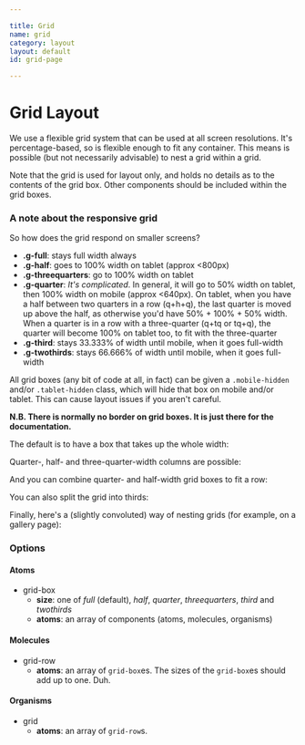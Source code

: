 ```yaml
---

title: Grid
name: grid
category: layout
layout: default
id: grid-page

---
```


# Grid Layout

We use a flexible grid system that can be used at all screen resolutions. It's percentage-based, so is flexible enough to fit any container. This means is possible (but not necessarily advisable) to nest a grid within a grid.

Note that the grid is used for layout only, and holds no details as to the contents of the grid box. Other components should be included within the grid boxes.

### A note about the responsive grid

So how does the grid respond on smaller screens?

* **.g-full**: stays full width always
* **.g-half**: goes to 100% width on tablet (approx <800px)
* **.g-threequarters**: go to 100% width on tablet
* **.g-quarter**: _It's complicated_. In general, it will go to 50% width on tablet, then 100% width on mobile  (approx <640px). On tablet, when you have a half between two quarters in a row (q+h+q), the last quarter is moved up above the half, as otherwise you'd have 50% + 100% + 50% width. When a quarter is in a row with a three-quarter (q+tq or tq+q), the quarter will become 100% on tablet too, to fit with the three-quarter
* **.g-third**: stays 33.333% of width until mobile, when it goes full-width
* **.g-twothirds**: stays 66.666% of width until mobile, when it goes full-width

All grid boxes (any bit of code at all, in fact) can be given a `.mobile-hidden` and/or `.tablet-hidden` class, which will hide that box on mobile and/or tablet. This can cause layout issues if you aren't careful.

**N.B. There is normally no border on grid boxes. It is just there for the documentation.**

The default is to have a box that takes up the whole width:

<script>
component("grid", { "atoms":[
  { "grid-row": { "atoms": [
    { "grid-box": { "atoms": { "text": " .g-full (default)" } } }
  ] } }
] });
</script>

Quarter-, half- and three-quarter-width columns are possible:

<script>
component("grid", { "atoms":[
  { "grid-row": { "atoms": [
    { "grid-box": { "size": "half", "atoms": { "text": " .g-half" } } },
    { "grid-box": { "size": "half", "atoms": { "text": " .g-half" } } }
  ] } },
  { "grid-row": { "atoms": [
    { "grid-box": { "size": "quarter", "atoms": { "text": " .g-quarter" } } },
    { "grid-box": { "size": "quarter", "atoms": { "text": " .g-quarter" } } },
    { "grid-box": { "size": "quarter", "atoms": { "text": " .g-quarter" } } },
    { "grid-box": { "size": "quarter", "atoms": { "text": " .g-quarter" } } }
  ] } },
  { "grid-row": { "atoms": [
    { "grid-box": { "size": "quarter", "atoms": { "text": " .g-quarter" } } },
    { "grid-box": { "size": "threequarters", "atoms": { "text": " .g-threequarters" } } }
  ] } },
  { "grid-row": { "atoms": [
    { "grid-box": { "size": "threequarters", "atoms": { "text": " .g-threequarters" } } },
    { "grid-box": { "size": "quarter", "atoms": { "text": " .g-quarter" } } }
  ] } }
] });
</script>

And you can combine quarter- and half-width grid boxes to fit a row:

<script>
component("grid", { "atoms":[
  { "grid-row": { "atoms": [
    { "grid-box": { "size": "half", "atoms": { "text": " .g-half" } } },
    { "grid-box": { "size": "quarter", "atoms": { "text": " .g-quarter" } } },
    { "grid-box": { "size": "quarter", "atoms": { "text": " .g-quarter" } } }
  ] } },
  { "grid-row": { "atoms": [
    { "grid-box": { "size": "quarter", "atoms": { "text": " .g-quarter" } } },
    { "grid-box": { "size": "half", "atoms": { "text": " .g-half" } } },
    { "grid-box": { "size": "quarter", "atoms": { "text": " .g-quarter" } } }
  ] } },
  { "grid-row": { "atoms": [
    { "grid-box": { "size": "quarter", "atoms": { "text": " .g-quarter" } } },
    { "grid-box": { "size": "quarter", "atoms": { "text": " .g-quarter" } } },
    { "grid-box": { "size": "half", "atoms": { "text": " .g-half" } } }
  ] } }
] });
</script>

You can also split the grid into thirds:

<script>
component("grid", { "atoms":[
  { "grid-row": { "atoms": [
    { "grid-box": { "size": "third", "atoms": { "text": " .g-third" } } },
    { "grid-box": { "size": "third", "atoms": { "text": " .g-third" } } },
    { "grid-box": { "size": "third", "atoms": { "text": " .g-third" } } }
  ] } },
  { "grid-row": { "atoms": [
    { "grid-box": { "size": "twothirds", "atoms": { "text": " .g-twothirds" } } },
    { "grid-box": { "size": "third", "atoms": { "text": " .g-third" } } }
  ] } },
  { "grid-row": { "atoms": [
    { "grid-box": { "size": "third", "atoms": { "text": " .g-third" } } },
    { "grid-box": { "size": "twothirds", "atoms": { "text": " .g-twothirds" } } }
  ] } }
] });
</script>

Finally, here's a (slightly convoluted) way of nesting grids (for example, on a gallery page):

<script>
component("grid", { "atoms":[
  { "grid-row": { "atoms": [
    { "grid-box": { "size": "quarter", "atoms": { "text": " .g-quarter" } } },
    { "grid-box": { "size": "threequarters", "atoms":
      {
        "grid": { "atoms": [
          { "grid-row": { "atoms": [
            { "grid-box": { "size": "third", "atoms":
              {
                "grid": { "atoms": [
                  { "grid-row": { "atoms":
                    { "grid-box": { "size": "full", "atoms": { "text": " You can even triple-nest!" } } }
                  } },
                  { "grid-row": { "atoms": [
                    { "grid-box": { "size": "half", "atoms": { "text": " .g-half" } } },
                    { "grid-box": { "size": "half", "atoms": { "text": " .g-half" } } }
                  ] } }
                ] }
              }
            } },
            { "grid-box": { "size": "third", "atoms": { "text": " .g-third" } } },
            { "grid-box": { "size": "third", "atoms": { "text": " .g-third" } } }
          ] } },
          { "grid-row": { "atoms": [
            { "grid-box": { "size": "third", "atoms": { "text": " .g-third" } } },
            { "grid-box": { "size": "third", "atoms": { "text": " .g-third" } } },
            { "grid-box": { "size": "third", "atoms": { "text": " .g-third" } } }
          ] } },
          { "grid-row": { "atoms": [
            { "grid-box": { "size": "third", "atoms": { "text": " .g-third" } } },
            { "grid-box": { "size": "third", "atoms": { "text": " .g-third" } } },
            { "grid-box": { "size": "third", "atoms": { "text": " .g-third" } } }
          ] } }
        ]}
      }
    } }
  ] } },
] });
</script>

### Options

#### Atoms

* grid-box
  * **size**: one of _full_ (default), _half_, _quarter_, _threequarters_, _third_ and _twothirds_
  * **atoms**: an array of components (atoms, molecules, organisms)


#### Molecules

* grid-row
  * **atoms**: an array of `grid-box`es. The sizes of the `grid-box`es should add up to one. Duh.


#### Organisms

* grid
  * **atoms**: an array of `grid-row`s.

